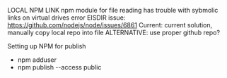 
LOCAL NPM LINK
npm module for file reading has trouble with sybmolic links on virtual drives error EISDIR
issue: https://github.com/nodejs/node/issues/6861
Current: current solution, manually copy local repo into file
ALTERNATIVE: use proper github repo?

Setting up NPM for publish
- npm adduser
- npm publish --access public
